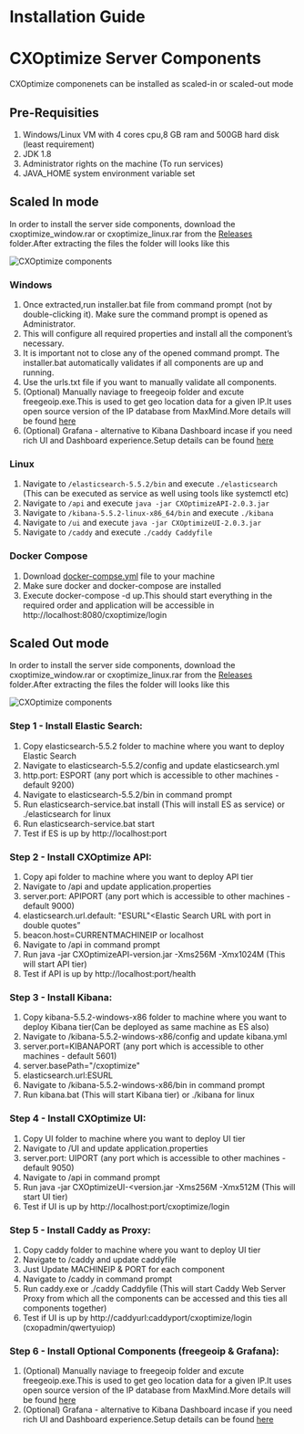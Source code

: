 # Installation Guide

#	CXOptimize Server Components

CXOptimize componenets can be installed as scaled-in or scaled-out mode

##	Pre-Requisities
1.  Windows/Linux VM with 4 cores cpu,8 GB ram and 500GB hard disk (least requirement)
2.  JDK 1.8
3.  Administrator rights on the machine (To run services)
4.  JAVA_HOME system environment variable set


##	Scaled In mode

In order to install the server side components, download the cxoptimize_window.rar or cxoptimize_linux.rar from the [Releases](https://github.com/Cognizant-Digital-Engineering-PACE/CXOptimize/releases/tag/v2.0.3) folder.After extracting the files the folder will looks like this

![](/Documents/images/installpackage.png "CXOptimize components")

###	Windows
1.  Once extracted,run installer.bat file from command prompt (not by double-clicking it). Make sure the command prompt is opened as Administrator.
2.  This will configure all required properties and install all the component’s necessary.
3.  It is important not to close any of the opened command prompt. The installer.bat automatically validates if all components are up and running.
4.  Use the urls.txt file if you want to manually validate all components.
5.	(Optional) Manually naviage to freegeoip folder and excute freegeoip.exe.This is used to get geo location data for a given IP.It uses open source version of the IP database from MaxMind.More details will be found [here](https://github.com/fiorix/freegeoip)
6.	(Optional) Grafana - alternative to Kibana Dashboard incase if you need rich UI and Dashboard experience.Setup details can be found [here](https://github.com/grafana/grafana)

###	Linux
1.	Navigate to `/elasticsearch-5.5.2/bin` and execute `./elasticsearch` (This can be executed as service as well using tools like systemctl etc)
2.	Navigate to `/api` and execute `java -jar CXOptimizeAPI-2.0.3.jar`
3.	Navigate to `/kibana-5.5.2-linux-x86_64/bin` and execute `./kibana`
4.	Navigate to `/ui` and execute `java -jar CXOptimizeUI-2.0.3.jar`
5.	Navigate to `/caddy` and execute `./caddy Caddyfile`

### Docker Compose
1. Download [docker-compse.yml](https://github.com/Cognizant-Digital-Engineering-PACE/CXOptimize/blob/dev/docker-compose.yml) file to your machine
2. Make sure docker and docker-compose are installed
3. Execute docker-compose -d up.This should start everything in the required order and application will be accessible in http://localhost:8080/cxoptimize/login

##	Scaled Out mode
In order to install the server side components, download the cxoptimize_window.rar or cxoptimize_linux.rar from the [Releases](https://github.com/Cognizant-Digital-Engineering-PACE/CXOptimize/releases/tag/v2.0.3) folder.After extracting the files the folder will looks like this

![](/Documents/images/installpackage.png "CXOptimize components")

### Step 1 - Install Elastic Search:
1.  Copy elasticsearch-5.5.2 folder to machine where you want to deploy Elastic Search
2.  Navigate to elasticsearch-5.5.2/config and update elasticsearch.yml
3.  http.port: ESPORT (any port which is accessible to other machines - default 9200)
4.  Navigate to elasticsearch-5.5.2/bin in command prompt
5.  Run elasticsearch-service.bat install (This will install ES as service) or ./elasticsearch for linux
6.  Run elasticsearch-service.bat start
7.  Test if ES is up by http://localhost:port

### Step 2 - Install CXOptimize API:
1.   Copy api folder to machine where you want to deploy API tier
2.   Navigate to /api and update application.properties
3.   server.port: APIPORT (any port which is accessible to other machines - default 9000)
4.   elasticsearch.url.default: "ESURL"<Elastic Search URL with port in double quotes”
5.   beacon.host=CURRENTMACHINEIP or localhost
6.   Navigate to /api in command prompt
7.   Run java -jar CXOptimizeAPI-version.jar -Xms256M -Xmx1024M (This will start API tier)
8.   Test if API is up by http://localhost:port/health

### Step 3 - Install Kibana:
1.   Copy kibana-5.5.2-windows-x86 folder to machine where you want to deploy Kibana tier(Can be deployed as same machine as ES also)
2.   Navigate to /kibana-5.5.2-windows-x86/config and update kibana.yml
3.   server.port=KIBANAPORT (any port which is accessible to other machines - default 5601)
4.   server.basePath="/cxoptimize"
5.   elasticsearch.url:ESURL
6.   Navigate to /kibana-5.5.2-windows-x86/bin in command prompt
7.   Run kibana.bat (This will start Kibana tier) or ./kibana for linux

### Step 4 - Install CXOptimize UI:
1.   Copy UI folder to machine where you want to deploy UI tier
2.   Navigate to /UI and update application.properties
3.   server.port: UIPORT (any port which is accessible to other machines - default 9050)
4.   Navigate to /api in command prompt
5.   Run java -jar CXOptimizeUI-<version.jar -Xms256M -Xmx512M (This will start UI tier)
6.   Test if UI is up by http://localhost:port/cxoptimize/login

### Step 5 - Install Caddy as Proxy:
1.   Copy caddy folder to machine where you want to deploy UI tier
2.   Navigate to /caddy and update caddyfile
3.   Just Update MACHINEIP & PORT for each component
4.   Navigate to /caddy in command prompt
5.   Run caddy.exe or ./caddy Caddyfile (This will start Caddy Web Server Proxy from which all the components can be accessed and this ties all components together)
6.   Test if UI is up by http://caddyurl:caddyport/cxoptimize/login (cxopadmin/qwertyuiop)

### Step 6 - Install Optional Components (freegeoip & Grafana):
1.	(Optional) Manually naviage to freegeoip folder and excute freegeoip.exe.This is used to get geo location data for a given IP.It uses open source version of the IP database from MaxMind.More details will be found [here](https://github.com/fiorix/freegeoip)
2.	(Optional) Grafana - alternative to Kibana Dashboard incase if you need rich UI and Dashboard experience.Setup details can be found [here](https://github.com/grafana/grafana)
